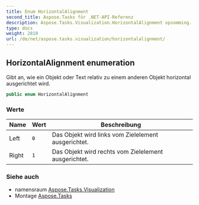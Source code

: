 ```yaml
---
title: Enum HorizontalAlignment
second_title: Aspose.Tasks für .NET-API-Referenz
description: Aspose.Tasks.Visualization.HorizontalAlignment opsomming. Gibt an wie ein Objekt oder Text relativ zu einem anderen Objekt horizontal ausgerichtet wird.
type: docs
weight: 2810
url: /de/net/aspose.tasks.visualization/horizontalalignment/
---
```

## HorizontalAlignment enumeration

Gibt an, wie ein Objekt oder Text relativ zu einem anderen Objekt horizontal ausgerichtet wird.

```csharp
public enum HorizontalAlignment
```

### Werte

| Name | Wert | Beschreibung |
| --- | --- | --- |
| Left | `0` | Das Objekt wird links vom Zielelement ausgerichtet. |
| Right | `1` | Das Objekt wird rechts vom Zielelement ausgerichtet. |

### Siehe auch

* namensraum [Aspose.Tasks.Visualization](../../aspose.tasks.visualization/)
* Montage [Aspose.Tasks](../../)


